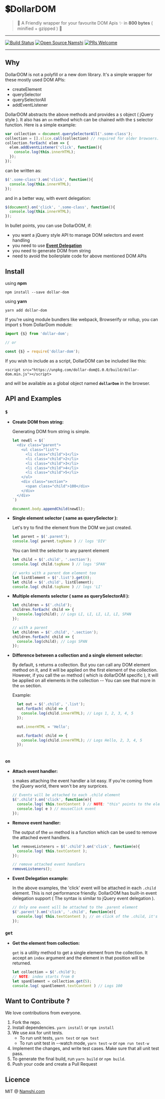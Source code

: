 # 💲DollarDOM

> 👬 A Friendly wrapper for your favourite DOM Apis ✨ in **800 bytes** ( minified + gzipped ) 🙌

<hr>

[![Build Status](https://travis-ci.org/namshi/dollar-dom.svg?branch=master)](https://travis-ci.org/namshi/dollar-dom)
[![Open Source Namshi](https://img.shields.io/badge/open--source-Namshi-blue.svg)](https://github.com/namshi)
[![PRs Welcome](https://img.shields.io/badge/PRs-welcome-brightgreen.svg?style=flat-square)](http://makeapullrequest.com)

<hr>

## Why

DollarDOM is not a polyfill or a new dom library. It's a simple wrapper for these mostly used DOM APIs:
  - createElement
  - querySelector 
  - querySelectorAll
  - addEventListener

DollarDOM abstracts the above methods and provides a `$` object ( jQuery style ). It also has an `on` method which can be chained with the `$` selector function. Here is a simple example:

```js
var collection = document.querySelectorAll('.some-class');
collection = [].slice.call(collection) // required for older browsers.
collection.forEach( elem => {
  elem.addEventListener('click', function(){
    console.log(this.innerHTML);
  }); 
});
```
 can be written as:

 ```js
 $('.some-class').on('click', function(){ 
   console.log(this.innerHTML);
 });
 ```

 and in a better way, with event delegation:

 ```js
 $(document).on('click', '.some-class', function(){ 
   console.log(this.innerHTML);
 });
 ```

In bullet points, you can use DollarDOM, if:

- you want a jQuery style API to manage DOM selectors and event handling
- you need to use __[Event Delegation](https://learn.jquery.com/events/event-delegation/)__
- you need to generate DOM from string
- need to avoid the boilerplate code for above mentioned DOM APIs

## Install

using **npm**

    npm install --save dollar-dom

using **yarn**

    yarn add dollar-dom

If you're using module bundlers like webpack, Browserify or rollup, you can import `$` from DollarDom module:

```js
import {$} from 'dollar-dom';

// or

const {$} = require('dollar-dom');
```

If you wish to include as a script, DollarDOM can be included like this:

    <script src="https://unpkg.com/dollar-dom@1.0.0/build/dollar-dom.min.js"></script>

and will be available as a global object named **`dollarDom`** in the browser.

## API and Examples

### __`$`__

- **Create DOM from string:**

  Generating DOM from string is simple.

  ```js
  let newEl = $(`
    <div class="parent">
      <ul class="list">
        <li class="child">1</li>
        <li class="child">2</li>
        <li class="child">3</li>
        <li class="child">4</li>
        <li class="child">5</li>
      </ul>
      <div class="section">
        <span class="child">100</div>
      </div>
    </div>
  `)

  document.body.appendChild(newEl);
  ```

- **Single element selector ( same as querySelector ):**
  
  Let's try to find the element from the DOM we just created.

  ```js
  let parent = $('.parent');
  console.log( parent.tagName ) // logs 'DIV'
  ```

  You can limit the selector to any parent element

  ```js
  let child = $('.child', '.section');
  console.log( child.tagName ) // logs 'SPAN'

  // works with a parent dom element too
  let listElement = $('.list').get(0);
  let child = $('.child', listElement);
  console.log( child.tagName ) // logs 'LI'
  ```
- **Multiple elements selector ( same as querySelectorAll ):**

  ```js
  let children = $('.child');
  children.forEach( child => {
    console.log(child); // Logs LI, LI, LI, LI, LI, SPAN
  });

  // with a parent
  let children = $('.child', '.section');
  children.forEach( child => {
    console.log(child); // Logs SPAN
  });
  ```

- **Difference between a collection and a single element selector:**

  By default, `$` returns a collection. But you can call any DOM element method on it, and it will be applied on the 
  first element of the collection. However, if you call the `on` method ( which is dollarDOM specific ), it will be applied on all elements in the collection -- You can see that more in the `on` section.

  Example:

  ```js
    let out = $('.child', '.list');
    out.forEach( child => {
      console.log(child.innerHTML); // Logs 1, 2, 3, 4, 5
    });

    out.innerHTML = 'Hello';

    out.forEach( child => {
      console.log(child.innerHTML); // Logs Hello, 2, 3, 4, 5
    });
    
  ```

### __`on`__

- **Attach event handler:**

  `$` makes attaching the event handler a lot easy. If you're coming from the jQuery world, there won't be any surprices.

  ```js
  // Events will be attached to each .child element
  $('.child').on('click', function(e){
    console.log( this.textContent ) // NOTE: "this" points to the element clicked. Make sure not to use arrow function as a handler
    console.log( e ) // mouseClick event
  });
  ```

- **Remove event handler:**

  The output of the `on` method is a function which can be used to remove the attached event handlers.

  ```js
  let removeListeners = $('.child').on('click', function(e){
    console.log( this.textContent );
  });

  // remove attached event handlers
  removeListeners();
  ```

- **Event Delegation example:**

  In the above examples, the 'click' event will be attached in each `.child` element. This is not performance friendly. DollarDOM has built-in event delegation support ( The syntax is similar to jQuery event delegation ). 

  ```js
  // Only one event will be attached to the .parent element
  $('.parent').on('click', '.child', function(e){
    console.log( this.textContent ); // on click of the .child, it's textContent will be logged.
  });
  ```

### __`get`__

- **Get the element from collection:**

  `get` is a utility method to get a single element from the collection. It accept an `index` argument and the element in that position will be returned. 

  ```js
  let collection = $('.child');
  // NOTE: index starts from 0
  let spanElement = collection.get(5);
  console.log( spanElement.textContent ) // Logs 100
  ```

## Want to Contribute ?

We love contributions from everyone. 
  1. Fork the repo.
  2. Install dependencies. `yarn install` or `npm install`
  3. We use `AVA` for unit tests. 
      - To run unit tests, `yarn test` or `npm test`
      - To run unit test in --watch mode, `yarn test-w` or `npm run test-w`
  4. Implement the changes, and write test cases. Make sure that all unit test pass.
  5. To generate the final build, run `yarn build` or `npm build`.
  6. Push your code and create a Pull Request
      

## Licence

MIT @ [Namshi.com](tech.namshi.com)
